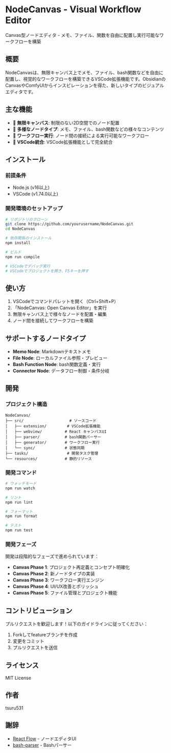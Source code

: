 # NodeCanvas - Visual Workflow Editor

Canvas型ノードエディタ - メモ、ファイル、関数を自由に配置し実行可能なワークフローを構築

## 概要

NodeCanvasは、無限キャンバス上でメモ、ファイル、bash関数などを自由に配置し、視覚的なワークフローを構築できるVSCode拡張機能です。ObsidianのCanvasやComfyUIからインスピレーションを得た、新しいタイプのビジュアルエディタです。

## 主な機能

- 🎨 **無限キャンバス**: 制限のない2D空間でのノード配置
- 📝 **多様なノードタイプ**: メモ、ファイル、bash関数などの様々なコンテンツ
- 🔗 **ワークフロー実行**: ノード間の接続による実行可能なワークフロー
- 🔧 **VSCode統合**: VSCode拡張機能として完全統合

## インストール

### 前提条件

- Node.js (v16以上)
- VSCode (v1.74.0以上)

### 開発環境のセットアップ

```bash
# リポジトリのクローン
git clone https://github.com/yourusername/NodeCanvas.git
cd NodeCanvas

# 依存関係のインストール
npm install

# ビルド
npm run compile

# VSCodeでデバッグ実行
# VSCodeでプロジェクトを開き、F5キーを押す
```

## 使い方

1. VSCodeでコマンドパレットを開く（Ctrl+Shift+P）
2. 「NodeCanvas: Open Canvas Editor」を実行
3. 無限キャンバス上で様々なノードを配置・編集
4. ノード間を接続してワークフローを構築

## サポートするノードタイプ

- **Memo Node**: Markdownテキストメモ
- **File Node**: ローカルファイル参照・プレビュー
- **Bash Function Node**: bash関数定義・実行
- **Connector Node**: データフロー制御・条件分岐

## 開発

### プロジェクト構造

```
NodeCanvas/
├── src/                    # ソースコード
│   ├── extension/         # VSCode拡張機能
│   ├── webview/          # React キャンバスUI
│   ├── parser/           # bash関数パーサー
│   ├── generator/        # ワークフロー実行
│   └── sync/             # 状態同期
├── tasks/                 # 開発タスク管理
└── resources/            # 静的リソース
```

### 開発コマンド

```bash
# ウォッチモード
npm run watch

# リント
npm run lint

# フォーマット
npm run format

# テスト
npm run test
```

### 開発フェーズ

開発は段階的なフェーズで進められています：
- **Canvas Phase 1**: プロジェクト再定義とコンセプト明確化
- **Canvas Phase 2**: 新ノードタイプの実装
- **Canvas Phase 3**: ワークフロー実行エンジン
- **Canvas Phase 4**: UI/UX改善とポリッシュ
- **Canvas Phase 5**: ファイル管理とプロジェクト機能

## コントリビューション

プルリクエストを歓迎します！以下のガイドラインに従ってください：

1. Forkしてfeatureブランチを作成
2. 変更をコミット
3. プルリクエストを送信

## ライセンス

MIT License

## 作者

tsuru531

## 謝辞

- [React Flow](https://reactflow.dev/) - ノードエディタUI
- [bash-parser](https://www.npmjs.com/package/bash-parser) - Bashパーサー